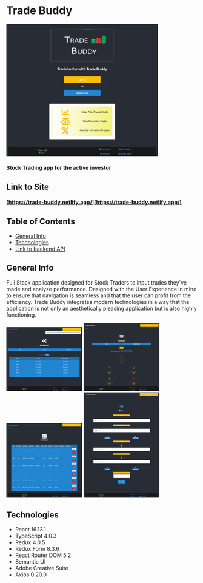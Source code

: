 # Trade Buddy

<img src="https://github.com/michael-williamson/trade_buddy_ts/blob/main/demoPics/trade-buddy-frontpage.png" width="400">

#### Stock Trading app for the active investor

## Link to Site

#### [https://trade-buddy.netlify.app/](https://trade-buddy.netlify.app/)

## Table of Contents

- [General Info](#general-info)
- [Technologies](#technologies)
- [Link to backend API](https://github.com/michael-williamson/)

## General Info

Full Stack application designed for Stock Traders to input trades they've made and analyze performance. Designed with the User Experience in mind to ensure that navigation is
seamless and that the user can profit from the efficiency. Trade Buddy integrates modern technologies in a way that the application is not only an aesthetically pleasing application but is also highly functioning.

<img src="https://github.com/michael-williamson/trade_buddy_ts/blob/main/demoPics/trade-buddy-dashboard.png" width="200">
<img src="https://github.com/michael-williamson/trade_buddy_ts/blob/main/demoPics/trade-buddy-analysis.png" width="200">
<img src="https://github.com/michael-williamson/trade_buddy_ts/blob/main/demoPics/trade-buddy-table.png" width="200">
<img src="https://github.com/michael-williamson/trade_buddy_ts/blob/main/demoPics/trade-buddy-form.png" width="200">

## Technologies

- React 16.13.1
- TypeScript 4.0.3
- Redux 4.0.5
- Redux Form 8.3.6
- React Router DOM 5.2
- Semantic UI
- Adobe Creative Suite
- Axios 0.20.0
